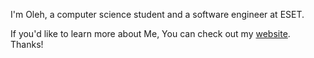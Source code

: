 I'm Oleh, a computer science student and a software engineer at ESET.

If you'd like to learn more about Me, You can check out my [website](https://olehkniaziev.github.io/). Thanks!
